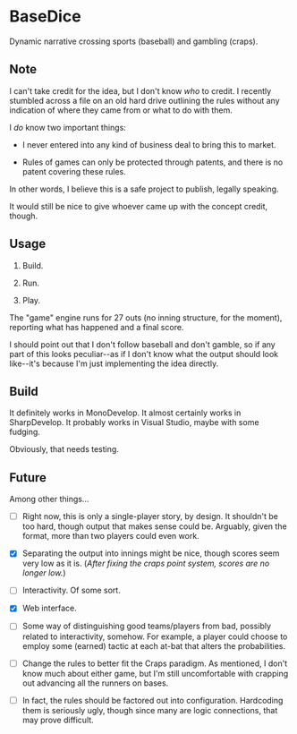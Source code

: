 BaseDice
========

Dynamic narrative crossing sports (baseball) and gambling (craps).

Note
----

I can't take credit for the idea, but I don't know _who_ to credit.  I recently stumbled across a file on an old hard drive outlining the rules without any indication of where they came from or what to do with them.

I _do_ know two important things:

 - I never entered into any kind of business deal to bring this to market.

 - Rules of games can only be protected through patents, and there is no patent covering these rules.

In other words, I believe this is a safe project to publish, legally speaking.

It would still be nice to give whoever came up with the concept credit, though.

Usage
-----

 1. Build.

 2. Run.

 3. Play.

The "game" engine runs for 27 outs (no inning structure, for the moment), reporting what has happened and a final score.

I should point out that I don't follow baseball and don't gamble, so if any part of this looks peculiar--as if I don't know what the output should look like--it's because I'm just implementing the idea directly.

Build
-----

It definitely works in MonoDevelop. It almost certainly works in SharpDevelop. It probably works in Visual Studio, maybe with some fudging.

Obviously, that needs testing.

Future
------

Among other things...

 - [ ] Right now, this is only a single-player story, by design.  It shouldn't be too hard, though output that makes sense could be.  Arguably, given the format, more than two players could even work.

 - [X] Separating the output into innings might be nice, though scores seem very low as it is.  (_After fixing the craps point system, scores are no longer low._)

 - [ ] Interactivity.  Of some sort.

 - [X] Web interface.

 - [ ] Some way of distinguishing good teams/players from bad, possibly related to interactivity, somehow.  For example, a player could choose to employ some (earned) tactic at each at-bat that alters the probabilities.

 - [ ] Change the rules to better fit the Craps paradigm.  As mentioned, I don't know much about either game, but I'm still uncomfortable with crapping out advancing all the runners on bases.

 - [ ] In fact, the rules should be factored out into configuration.  Hardcoding them is seriously ugly, though since many are logic connections, that may prove difficult.
